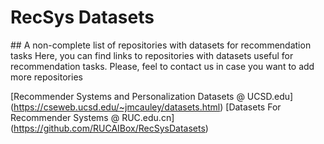 # RecSys Datasets 
## A non-complete list of repositories with datasets for recommendation tasks
Here, you can find links to repositories with datasets useful for recommendation tasks. Please, feel to contact us in case you want to add more repositories

[Recommender Systems and Personalization Datasets @ UCSD.edu] (https://cseweb.ucsd.edu/~jmcauley/datasets.html)
[Datasets For Recommender Systems @ RUC.edu.cn] (https://github.com/RUCAIBox/RecSysDatasets)
